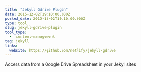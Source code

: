 ```yaml
---
title: "Jekyll Gdrive Plugin"
date: 2015-12-02T19:10:00.000Z
posted_date: 2015-12-02T19:10:00.000Z
type: tool
slug: jekyll-gdrive-plugin
tool_type: 
  -  content-management
tag: jekyll
links:
  website: https://github.com/netlify/jekyll-gdrive
---
```

Access data from a Google Drive Spreadsheet in your Jekyll sites




